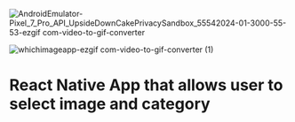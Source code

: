 ![AndroidEmulator-Pixel_7_Pro_API_UpsideDownCakePrivacySandbox_55542024-01-3000-55-53-ezgif com-video-to-gif-converter](https://github.com/Prithvi-Prabhu/which-images-app/assets/149374826/e45417f1-551e-4db2-8211-f31c6b8ca439)

![whichimageapp-ezgif com-video-to-gif-converter (1)](https://github.com/Prithvi-Prabhu/which-images-app/assets/149374826/021c37c7-9467-4ad6-bfa9-150e6c24886d)


# React Native App that allows user to select image and category
